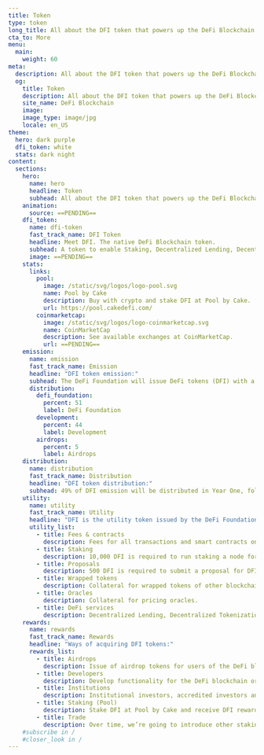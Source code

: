 ```yaml
---
title: Token
type: token
long_title: All about the DFI token that powers up the DeFi Blockchain.
cta_to: More
menu:
  main:
    weight: 60
meta:
  description: All about the DFI token that powers up the DeFi Blockchain.
  og:
    title: Token
    description: All about the DFI token that powers up the DeFi Blockchain.
    site_name: DeFi Blockchain
    image: 
    image_type: image/jpg
    locale: en_US
theme:
  hero: dark purple
  dfi_token: white
  stats: dark night
content:
  sections:
    hero:
      name: hero
      headline: Token
      subhead: All about the DFI token that powers up the DeFi Blockchain.
    animation:
      source: ==PENDING==
    dfi_token:
      name: dfi-token
      fast_track_name: DFI Token
      headline: Meet DFI. The native DeFi Blockchain token.
      subhead: A token to enable Staking, Decentralized Lending, Decentralized Tokenization on a single blockchain.
      image: ==PENDING==
    stats:
      links:
        pool:
          image: /static/svg/logos/logo-pool.svg
          name: Pool by Cake
          description: Buy with crypto and stake DFI at Pool by Cake.
          url: https://pool.cakedefi.com/
        coinmarketcap:
          image: /static/svg/logos/logo-coinmarketcap.svg
          name: CoinMarketCap
          description: See available exchanges at CoinMarketCap.
          url: ==PENDING==
    emission:
      name: emission
      fast_track_name: Emission
      headline: "DFI token emission:"
      subhead: The DeFi Foundation will issue DeFi tokens (DFI) with a 1,000,000,000 (1 billion) lifetime cap.
      distribution:
        defi_foundation:
          percent: 51
          label: DeFi Foundation
        development:
          percent: 44
          label: Development
        airdrops:
          percent: 5
          label: Airdrops
    distribution:
      name: distribution
      fast_track_name: Distribution
      headline: "DFI token distribution:"
      subhead: 49% of DFI emission will be distributed in Year One, followed by half of the remaining amount, each year.
    utility:
      name: utility
      fast_track_name: Utility
      headline: "DFI is the utility token issued by the DeFi Foundation:"
      utility_list:
        - title: Fees & contracts
          description: Fees for all transactions and smart contracts on the DeFi Blockchain.
        - title: Staking
          description: 10,000 DFI is required to run staking a node for DeFI Blockchain.
        - title: Proposals
          description: 500 DFI is required to submit a proposal for DFI community budget.
        - title: Wrapped tokens
          description: Collateral for wrapped tokens of other blockchain on DFI.
        - title: Oracles
          description: Collateral for pricing oracles.
        - title: DeFi services
          description: Decentralized Lending, Decentralized Tokenization of assets.
    rewards:
      name: rewards
      fast_track_name: Rewards
      headline: "Ways of acquiring DFI tokens:"
      rewards_list:
        - title: Airdrops
          description: Issue of airdrop tokens for users of the DeFi blockchain.
        - title: Developers
          description: Develop functionality for the DeFi blockchain or DeFi dApps.
        - title: Institutions
          description: Institutional investors, accredited investors and funds.
        - title: Staking (Pool)
          description: Stake DFI at Pool by Cake and receive DFI rewards.
        - title: Trade
          description: Over time, we’re going to introduce other staking platforms and exchanges.
    #subscribe in /
    #closer_look in /
---
```

